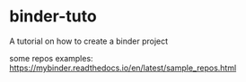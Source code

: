 # binder-tuto
A tutorial on how to create a binder project

some repos examples:
https://mybinder.readthedocs.io/en/latest/sample_repos.html
